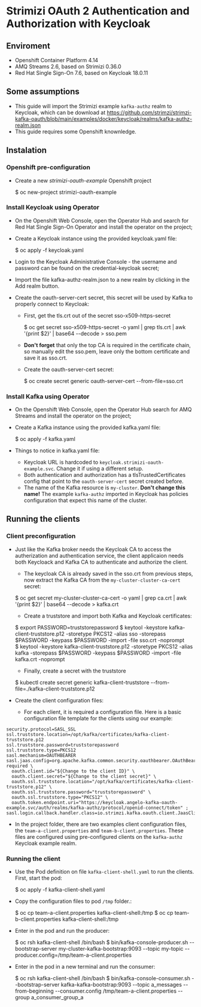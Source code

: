 # Strimizi OAuth 2 Authentication and Authorization with Keycloak

## Enviroment 

* Openshift Container Platform 4.14
* AMQ Streams 2.6, based on Strimizi 0.36.0
* Red Hat Single Sign-On 7.6, based on Keycloak 18.0.11

## Some assumptions

* This guide will import the Strimizi example `kafka-authz` realm to Keycloak, which can be download at https://github.com/strimzi/strimzi-kafka-oauth/blob/main/examples/docker/keycloak/realms/kafka-authz-realm.json
* This guide requires some Openshift knownledge. 

## Instalation

### Openshift pre-configuration

* Create a new *strimizi-oauth-example* Openshift project

    $ oc new-project strimizi-oauth-example

### Install Keycloak using Operator

* On the Openshift Web Console, open the Operator Hub and search for Red Hat Single Sign-On Operator and install the operator on the project;
* Create a Keycloak instance using the provided keycloak.yaml file:

    $ oc apply -f keycloak.yaml
* Login to the Keycloak Administrative Console - the username and password can be found on the credential-keycloak secret;
* Import the file kafka-authz-realm.json to a new realm by clicking in the Add realm button.
* Create the oauth-server-cert secret, this secret will be used by Kafka to properly connect to Keycloak:
    * First, get the tls.crt out of the secret sso-x509-https-secret

        $ oc get secret sso-x509-https-secret -o yaml | grep tls.crt | awk '{print $2}' | base64 --decode > sso.pem

    * **Don't forget** that only the top CA is required in the certificate chain, so manually edit the sso.pem, leave only the bottom certificate and save it as sso.crt.
    * Create the oauth-server-cert secret:

        $ oc create secret generic oauth-server-cert --from-file=sso.crt

### Install Kafka using Operator

* On the Openshift Web Console, open the Operator Hub search for AMQ Streams and install the operator on the project;
* Create a Kafka instance using the provided kafka.yaml file:

    $ oc apply -f kafka.yaml
* Things to notice in kafka.yaml file:
    - Keycloak URL is hardcoded to `keycloak.strimizi-oauth-example.svc`. Change it if using a different setup.
    - Both authentication and authorization has a tlsTrustedCertificates config that point to the `oauth-server-cert` secret created before.
    - The name of the Kafka resource is `my-cluster`. **Don't change this name!** The example `kafka-authz` imported in Keycloak has policies configuration that expect this name of the cluster. 

## Running the clients

### Client preconfiguration

* Just like the Kafka broker needs the Keycloak CA to access the autherization and authentication service, the client applicaion needs both Keycloack and Kafka CA to authenticate and authorize the client. 
    * The keycloak CA is already saved in the sso.crt from previous steps, now extract the Kafka CA from the `my-cluster-cluster-ca-cert` secret:

    $ oc get secret my-cluster-cluster-ca-cert -o yaml | grep ca.crt | awk '{print $2}' | base64 --decode > kafka.crt
    * Create a truststore and import both Kafka and Keycloak certificates: 

    $ export PASSWORD=truststorepassword
    $ keytool -keystore kafka-client-truststore.p12 -storetype PKCS12 -alias sso   -storepass $PASSWORD -keypass $PASSWORD -import -file sso.crt -noprompt  
    $ keytool -keystore kafka-client-truststore.p12 -storetype PKCS12 -alias kafka -storepass $PASSWORD -keypass $PASSWORD -import -file kafka.crt -noprompt

    * Finally, create a secret with the truststore
    
    $ kubectl create secret generic kafka-client-truststore --from-file=./kafka-client-truststore.p12
* Create the client configuration files:
    * For each client, it is required a configuration file. Here is a basic configuration file template for the clients using our example:

```console
security.protocol=SASL_SSL
ssl.truststore.location=/opt/kafka/certificates/kafka-client-truststore.p12
ssl.truststore.password=truststorepassword
ssl.truststore.type=PKCS12
sasl.mechanism=OAUTHBEARER
sasl.jaas.config=org.apache.kafka.common.security.oauthbearer.OAuthBearerLoginModule required \
  oauth.client.id="${Change to the client ID}" \
  oauth.client.secret="${Change to the client secret}" \
  oauth.ssl.truststore.location="/opt/kafka/certificates/kafka-client-truststore.p12" \
  oauth.ssl.truststore.password="truststorepassword" \
  oauth.ssl.truststore.type="PKCS12" \
  oauth.token.endpoint.uri="https://keycloak.angelo-kafka-oauth-example.svc/auth/realms/kafka-authz/protocol/openid-connect/token" ;
sasl.login.callback.handler.class=io.strimzi.kafka.oauth.client.JaasClientOauthLoginCallbackHandler
```

* In the project folder, there are two examples client configuration files, the `team-a-client.properties` and `team-b-client.properties`. These files are configured using pre-configured clients on the `kafka-authz` Keycloak example realm.

### Running the client

* Use the Pod definition on file `kafka-client-shell.yaml` to run the clients. First, start the pod:

    $ oc apply -f kafka-client-shell.yaml
* Copy the configuration files to pod `/tmp` folder.:

    $ oc cp team-a-client.properties kafka-client-shell:/tmp
    $ oc cp team-b-client.properties kafka-client-shell:/tmp
* Enter in the pod and run the producer:

    $ oc rsh  kafka-client-shell /bin/bash
    $ bin/kafka-console-producer.sh --bootstrap-server my-cluster-kafka-bootstrap:9093 --topic my-topic --producer.config=/tmp/team-a-client.properties
* Enter in the pod in a new terminal and run the consumer:

    $ oc rsh  kafka-client-shell /bin/bash
    $ bin/kafka-console-consumer.sh --bootstrap-server kafka-kafka-bootstrap:9093 --topic a_messages   --from-beginning --consumer.config /tmp/team-a-client.properties --group a_consumer_group_a



